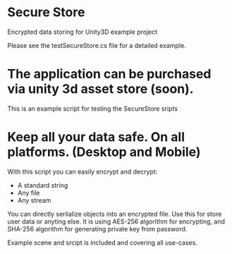 Secure Store
===========

Encrypted data storing for Unity3D example project

Please see the testSecureStore.cs file for a detailed example.

The application can be purchased via unity 3d asset store (soon).
===========
This is an example script for testing the SecureStore sripts


Keep all your data safe. On all platforms. (Desktop and Mobile)
===========
With this script you can easily encrypt and decrypt:
 - A standard string
 - Any file
 - Any stream
 
You can directly serilalize objects into an encrypted file. Use this for store user data or anyting else.
It is using AES-256 algorithm for encrypting, and SHA-256 algorithm for generating private key from password.
 
Example scene and srcipt is included and covering all use-cases.
